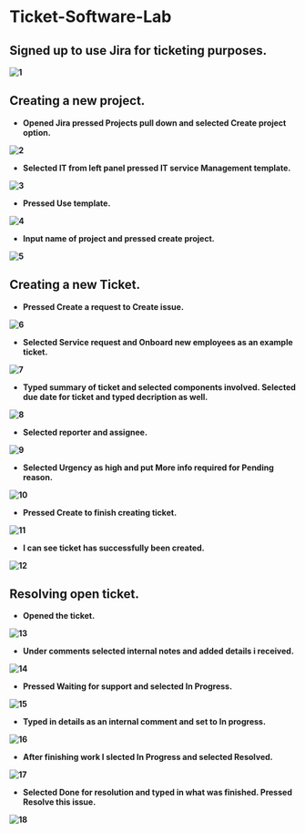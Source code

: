 # Ticket-Software-Lab
## Signed up to use Jira for ticketing purposes.<b>

![1](https://github.com/coreybruck/Ticketing-Software-Lab/assets/78772836/4d3d997b-19ae-4d26-89b4-8fa5e03ff084)

## Creating a new project.
- Opened Jira pressed Projects pull down and selected Create project option.<b>

![2](https://github.com/coreybruck/Ticketing-Software-Lab/assets/78772836/150c975d-259b-4bbc-8530-46d6dd99085d)
- Selected IT from left panel pressed IT service Management template.<b>

![3](https://github.com/coreybruck/Ticketing-Software-Lab/assets/78772836/3793acb7-f8c0-43b2-9541-87d7a477db67)
- Pressed Use template.<b>

![4](https://github.com/coreybruck/Ticketing-Software-Lab/assets/78772836/6aa61820-5093-4523-89e8-197dda8e9d70)
- Input name of project and pressed create project.<b>

![5](https://github.com/coreybruck/Ticketing-Software-Lab/assets/78772836/3ba88dda-9fb0-4138-bbb0-76c42c21891d)

## Creating a new Ticket.
- Pressed Create a request to Create issue.<b>

![6](https://github.com/coreybruck/Ticketing-Software-Lab/assets/78772836/889b85cb-d3ff-419a-9a19-6b6a2985540b)
- Selected Service request and Onboard new employees as an example ticket.<b>

![7](https://github.com/coreybruck/Ticketing-Software-Lab/assets/78772836/0aecd258-7c79-43bb-9fa5-2debdb42a9bf)
- Typed summary of ticket and selected components involved. Selected due date for ticket and typed decription as well.<b>

![8](https://github.com/coreybruck/Ticketing-Software-Lab/assets/78772836/8cfce3d4-4ef4-4f01-8d7b-ee913ba84397)
- Selected reporter and assignee.<b>

![9](https://github.com/coreybruck/Ticketing-Software-Lab/assets/78772836/47995905-cdbc-4c34-8a63-fb6be4377f90)
- Selected Urgency as high and put More info required for Pending reason.<b>

![10](https://github.com/coreybruck/Ticketing-Software-Lab/assets/78772836/f0863235-71dd-422f-9ddc-abe0b5198db8)
- Pressed Create to finish creating ticket.<b>

![11](https://github.com/coreybruck/Ticketing-Software-Lab/assets/78772836/dc6fcf22-e801-4e08-af52-aa9791373fe0)
- I can see ticket has successfully been created.<b>

![12](https://github.com/coreybruck/Ticketing-Software-Lab/assets/78772836/2718f4c4-b726-4dd3-b13a-b4e6ff4a6357)

## Resolving open ticket.
- Opened the ticket.<b>

![13](https://github.com/coreybruck/Ticketing-Software-Lab/assets/78772836/a2db2602-e383-4461-88e5-907e24712f2d)
- Under comments selected internal notes and added details i received.<b>

![14](https://github.com/coreybruck/Ticketing-Software-Lab/assets/78772836/9b0ca1ea-cb27-4a20-a620-31cf3379463e)
- Pressed Waiting for support and selected In Progress.<b>

![15](https://github.com/coreybruck/Ticketing-Software-Lab/assets/78772836/513a4753-d83c-4543-8a13-0cb2c2189f7a)
- Typed in details as an internal comment and set to In progress.<b>

![16](https://github.com/coreybruck/Ticketing-Software-Lab/assets/78772836/fb0f2ecb-0749-4f4c-8ba2-d2b7264fc918)
- After finishing work I slected In Progress and selected Resolved.<b>

![17](https://github.com/coreybruck/Ticketing-Software-Lab/assets/78772836/4a12bc8f-5ecb-43ba-b7f4-a18449bd662b)
- Selected Done for resolution and typed in what was finished. Pressed Resolve this issue.<b>

![18](https://github.com/coreybruck/Ticketing-Software-Lab/assets/78772836/49132e31-c5d9-4b35-91a4-fcfe055bc3d9)
